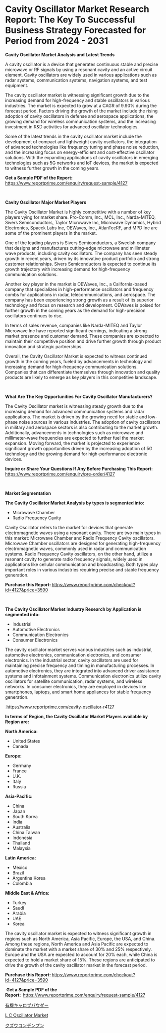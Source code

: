 <p><h1>Cavity Oscillator Market Research Report: The Key To Successful Business Strategy Forecasted for Period from 2024 - 2031</h1></p><p><strong>Cavity Oscillator Market Analysis and Latest Trends</strong></p>
<p><p>A cavity oscillator is a device that generates continuous stable and precise microwave or RF signals by using a resonant cavity and an active circuit element. Cavity oscillators are widely used in various applications such as radar systems, communication systems, navigation systems, and test equipment.</p><p>The cavity oscillator market is witnessing significant growth due to the increasing demand for high-frequency and stable oscillators in various industries. The market is expected to grow at a CAGR of 9.90% during the forecast period. Factors driving the growth of the market include the rising adoption of cavity oscillators in defense and aerospace applications, the growing demand for wireless communication systems, and the increasing investment in R&D activities for advanced oscillator technologies.</p><p>Some of the latest trends in the cavity oscillator market include the development of compact and lightweight cavity oscillators, the integration of advanced technologies like frequency tuning and phase noise reduction, and the increasing focus on energy-efficient and cost-effective oscillator solutions. With the expanding applications of cavity oscillators in emerging technologies such as 5G networks and IoT devices, the market is expected to witness further growth in the coming years.</p></p>
<p><strong>Get a Sample PDF of the Report:&nbsp;</strong> <a href="https://www.reportprime.com/enquiry/request-sample/4127">https://www.reportprime.com/enquiry/request-sample/4127</a></p>
<p>&nbsp;</p>
<p><strong>Cavity Oscillator Major Market Players</strong></p>
<p><p>The Cavity Oscillator Market is highly competitive with a number of key players vying for market share. Pro-Comm, Inc., MCL, Inc., Narda-MITEQ, Sivers Semiconductors, Taylor Microwave Inc, Microwave Dynamics, Hybrid Electronics, Spacek Labs Inc, OEWaves, Inc., AtlanTecRF, and MPD Inc are some of the prominent players in the market.</p><p>One of the leading players is Sivers Semiconductors, a Swedish company that designs and manufactures cutting-edge microwave and millimeter wave products, including cavity oscillators. The company has seen steady growth in recent years, driven by its innovative product portfolio and strong customer relationships. Sivers Semiconductors is expected to continue its growth trajectory with increasing demand for high-frequency communication solutions.</p><p>Another key player in the market is OEWaves, Inc., a California-based company that specializes in high-performance oscillators and frequency combs for applications in radar, telecommunications, and aerospace. The company has been experiencing strong growth as a result of its superior technology and focus on research and development. OEWaves is poised for further growth in the coming years as the demand for high-precision oscillators continues to rise.</p><p>In terms of sales revenue, companies like Narda-MITEQ and Taylor Microwave Inc have reported significant earnings, indicating a strong market presence and customer demand. These companies are expected to maintain their competitive position and drive further growth through product innovation and strategic partnerships.</p><p>Overall, the Cavity Oscillator Market is expected to witness continued growth in the coming years, fueled by advancements in technology and increasing demand for high-frequency communication solutions. Companies that can differentiate themselves through innovation and quality products are likely to emerge as key players in this competitive landscape.</p></p>
<p>&nbsp;</p>
<p><strong>What Are The Key Opportunities For Cavity Oscillator Manufacturers?</strong></p>
<p><p>The Cavity Oscillator market is witnessing steady growth due to the increasing demand for advanced communication systems and radar applications. The market is driven by the growing need for stable and low-phase noise sources in various industries. The adoption of cavity oscillators in military and aerospace sectors is also contributing to the market growth. Additionally, advancements in technologies such as microwave and millimeter-wave frequencies are expected to further fuel the market expansion. Moving forward, the market is projected to experience significant growth opportunities driven by the increasing adoption of 5G technology and the growing demand for high-performance electronic devices.</p></p>
<p><strong>Inquire or Share Your Questions If Any Before Purchasing This Report:</strong> <a href="https://www.reportprime.com/enquiry/pre-order/4127">https://www.reportprime.com/enquiry/pre-order/4127</a></p>
<p>&nbsp;</p>
<p><strong>Market Segmentation</strong></p>
<p><strong>The Cavity Oscillator Market Analysis by types is segmented into:</strong></p>
<p><ul><li>Microwave Chamber</li><li>Radio Frequency Cavity</li></ul></p>
<p><p>Cavity Oscillator refers to the market for devices that generate electromagnetic waves using a resonant cavity. There are two main types in this market: Microwave Chamber and Radio Frequency Cavity oscillators. Microwave Chamber oscillators are designed for generating high-frequency electromagnetic waves, commonly used in radar and communication systems. Radio Frequency Cavity oscillators, on the other hand, utilize a resonant cavity to generate radio frequency signals, widely used in applications like cellular communication and broadcasting. Both types play important roles in various industries requiring precise and stable frequency generation.</p></p>
<p><strong>Purchase this Report:&nbsp;</strong><a href="https://www.reportprime.com/checkout?id=4127&price=3590">https://www.reportprime.com/checkout?id=4127&price=3590</a></p>
<p>&nbsp;</p>
<p><strong>The Cavity Oscillator Market Industry Research by Application is segmented into:</strong></p>
<p><ul><li>Industrial</li><li>Automotive Electronics</li><li>Communication Electronics</li><li>Consumer Electronics</li></ul></p>
<p><p>The cavity oscillator market serves various industries such as industrial, automotive electronics, communication electronics, and consumer electronics. In the industrial sector, cavity oscillators are used for maintaining precise frequency and timing in manufacturing processes. In automotive electronics, they are integrated into advanced driver assistance systems and infotainment systems. Communication electronics utilize cavity oscillators for satellite communication, radar systems, and wireless networks. In consumer electronics, they are employed in devices like smartphones, laptops, and smart home appliances for stable frequency generation.</p></p>
<p><a href="https://www.reportprime.com/cavity-oscillator-r4127">&nbsp;https://www.reportprime.com/cavity-oscillator-r4127</a></p>
<p><strong>In terms of Region, the Cavity Oscillator Market Players available by Region are:</strong></p>
<p>
    <p> <strong> North America: </strong>
        <ul>
            <li>United States</li>
            <li>Canada</li>
        </ul>
        </p> 
    <p> <strong> Europe: </strong>
        <ul>
            <li>Germany</li>
            <li>France</li>
            <li>U.K.</li>
            <li>Italy</li>
            <li>Russia</li>
        </ul>
        </p> 
    <p> <strong> Asia-Pacific: </strong>
        <ul>
            <li>China</li>
            <li>Japan</li>
            <li>South Korea</li>
            <li>India</li>
            <li>Australia</li>
            <li>China Taiwan</li>
            <li>Indonesia</li>
            <li>Thailand</li>
            <li>Malaysia</li>
        </ul>
        </p> 
    <p> <strong> Latin America: </strong>
        <ul>
            <li>Mexico</li>
            <li>Brazil</li>
            <li>Argentina Korea</li>
            <li>Colombia</li>
        </ul>
        </p> 
    <p> <strong> Middle East & Africa: </strong>
        <ul>
            <li>Turkey</li>
            <li>Saudi</li>
            <li>Arabia</li>
            <li>UAE</li>
            <li>Korea</li>
        </ul>
    </p>
    </p>
<p><p>The cavity oscillator market is expected to witness significant growth in regions such as North America, Asia Pacific, Europe, the USA, and China. Among these regions, North America and Asia Pacific are expected to dominate the market with a market share of 30% and 25% respectively. Europe and the USA are expected to account for 20% each, while China is expected to hold a market share of 15%. These regions are anticipated to drive the growth of the cavity oscillator market in the forecast period.</p></p>
<p><strong>Purchase this Report: </strong><a href="https://www.reportprime.com/checkout?id=4127&price=3590">https://www.reportprime.com/checkout?id=4127&price=3590</a></p>
<p>&nbsp;<strong>Get a Sample PDF of the Report:&nbsp;&nbsp;</strong><a href="https://www.reportprime.com/enquiry/request-sample/4127">https://www.reportprime.com/enquiry/request-sample/4127</a></p>
<p><strong></strong></p>
<p><p><a href="https://github.com/JoanaNitzsche/Market-Research-Report-List-1/blob/main/428535773415.md">有機キャロブパウダー</a></p><p><a href="https://github.com/LibbySpencer2018/Market-Research-Report-List-1/blob/main/l-c-oscillator-market.md">L C Oscillator Market</a></p><p><a href="https://github.com/KaliMetz2023/Market-Research-Report-List-1/blob/main/993384873416.md">クズウコンデンプン</a></p></p>